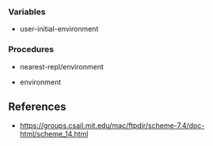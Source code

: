 
### Variables 

-	user-initial-environment

### Procedures

- 	nearest-repl/environment

- 	environment


## References

- https://groups.csail.mit.edu/mac/ftpdir/scheme-7.4/doc-html/scheme_14.html
